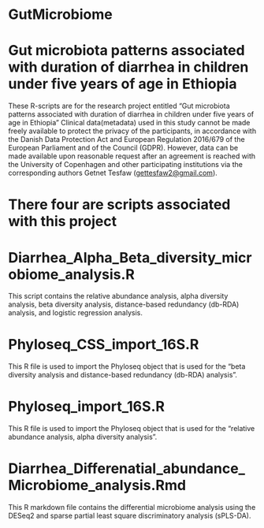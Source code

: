 # GutMicrobiome

# Gut microbiota patterns associated with duration of diarrhea in children under five years of age in Ethiopia

These R-scripts are for the research project entitled “Gut microbiota patterns associated with duration of diarrhea in children under five years of age in Ethiopia” 
Clinical data(metadata) used in this study cannot be made freely available to protect the privacy of the participants, in accordance with the Danish Data Protection Act and European Regulation 2016/679 of the European Parliament and of the Council (GDPR). However, data can be made available upon reasonable request after an agreement is reached with the University of Copenhagen and other participating institutions via the corresponding authors Getnet Tesfaw (gettesfaw2@gmail.com).

# There four are scripts associated with this project

# Diarrhea_Alpha_Beta_diversity_microbiome_analysis.R
This script contains the relative abundance analysis, alpha diversity analysis, beta diversity analysis, distance-based redundancy (db-RDA) analysis, and logistic regression analysis. 
  
# Phyloseq_CSS_import_16S.R
This R file is used to import the Phyloseq object that is used for the “beta diversity analysis and distance-based redundancy (db-RDA) analysis”.
  
# Phyloseq_import_16S.R
   
This R file is used to import the Phyloseq object that is used for the “relative abundance analysis, alpha diversity analysis”. 
  
# Diarrhea_Differenatial_abundance_Microbiome_analysis.Rmd

This R  markdown file contains the differential microbiome analysis using the DESeq2 and sparse partial least square discriminatory analysis (sPLS-DA).
